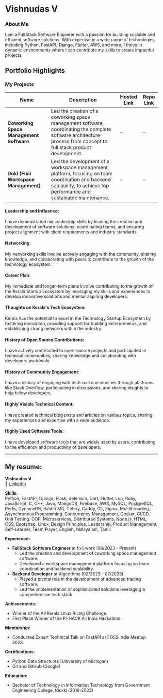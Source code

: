 # Vishnudas V

### About Me

I am a FullStack Software Engineer with a passion for building scalable and efficient software solutions. With expertise in a wide range of technologies including Python, FastAPI, Django, Flutter, AWS, and more, I thrive in dynamic environments where I can contribute my skills to create impactful projects.

## Portfolio Highlights

### My Projects

| Name                | Description                                                               | Hosted Link                              | Repo Link                                                      |
|---------------------|---------------------------------------------------------------------------|------------------------------------------|----------------------------------------------------------------|
| **Coworking Space Management Software**  | Led the creation of a coworking space management software, coordinating the complete software architecture process from concept to full stack product development. | -    | -  |
| **Doki (Flxii Workspace Management)**  | Led the development of a workspace management platform, focusing on team coordination and backend scalability, to achieve top performance and sustainable maintenance. | -    | -  |

#### Leadership and Influence:

I have demonstrated my leadership skills by leading the creation and development of software solutions, coordinating teams, and ensuring project alignment with client requirements and industry standards.

#### Networking:

My networking skills involve actively engaging with the community, sharing knowledge, and collaborating with peers to contribute to the growth of the technology ecosystem.

#### Career Plan:

My immediate and longer-term plans involve contributing to the growth of the Kerala Startup Ecosystem by leveraging my skills and experiences to develop innovative solutions and mentor aspiring developers.

#### Thoughts on Kerala's Tech Ecosystem:

Kerala has the potential to excel in the Technology Startup Ecosystem by fostering innovation, providing support for budding entrepreneurs, and establishing strong networks within the industry.

#### History of Open Source Contributions:

I have actively contributed to open-source projects and participated in technical communities, sharing knowledge and collaborating with developers worldwide.

#### History of Community Engagement:

I have a history of engaging with technical communities through platforms like Stack Overflow, participating in discussions, and sharing insights to help fellow developers.

#### Highly Visible Technical Content:

I have created technical blog posts and articles on various topics, sharing my experiences and expertise with a wide audience.

#### Highly Used Software Tools:

I have developed software tools that are widely used by users, contributing to the efficiency and productivity of developers.

---

## My resume:

**Vishnudas V**  
🔗 [LinkedIn](https://linkedin.com/in/vishnudas-bluefox/)  

**Skills:**  
Python, FastAPI, Django, Flask, Selenium, Dart, Flutter, Lua, Ruby, JavaScript, C, C++, Java, MongoDB, Firebase, AWS, MySQL, PostgreSQL, Redis, DynamoDB, Rabbit MQ, Celery, Caddy, Git, Figma, Multithreading, Asynchronous Programming, Concurrency Management, Docker, CI/CD, Unit Testing, OOP, Microservices, Distributed Systems, Node.js, HTML, CSS, Bootstrap, Linux, Design Principles, Leadership, Product Management, Self-Learner, Team Player, English, Malayalam, Tamil

**Experience:**  
- **FullStack Software Engineer** at flxii.work (08/2023 - Present)
  - Led the creation and development of coworking space management software.
  - Developed a workspace management platform focusing on team coordination and backend scalability.
- **Backend Developer** at Algorithma (02/2023 - 07/2023)
  - Played a pivotal role in the development of advanced trading software.
  - Led the implementation of sophisticated solutions leveraging a comprehensive tech stack.

**Achievements:**  
- Winner of the All Kerala Linux Ricing Challenge.
- First Place Winner of the PI-HACK All India Hackathon.

**Mentorship:**  
- Conducted Expert Technical Talk on FastAPI at FOSS India Meetup 2023.

**Certifications:**  
- Python Data Structures (University of Michigan)
- Git and GitHub (Google)

**Education:**  
- Bachelor of Technology in Information Technology from Government Engineering College, Idukki (2019-2023)

